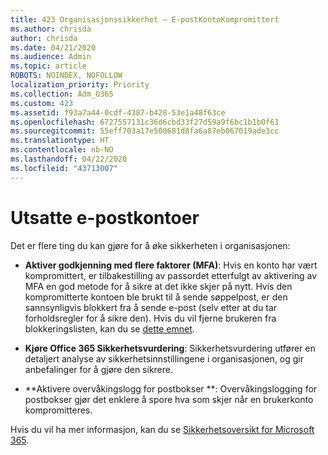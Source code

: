 ```yaml
---
title: 423 Organisasjonssikkerhet – E-postKontoKompromittert
ms.author: chrisda
author: chrisda
ms.date: 04/21/2020
ms.audience: Admin
ms.topic: article
ROBOTS: NOINDEX, NOFOLLOW
localization_priority: Priority
ms.collection: Adm_O365
ms.custom: 423
ms.assetid: f93a7a44-0cdf-4387-b428-53e1a48f63ce
ms.openlocfilehash: 6727557131c36d6cbd33f27d59a9f6bc1b1b0f61
ms.sourcegitcommit: 55eff703a17e500681d8fa6a87eb067019ade3cc
ms.translationtype: HT
ms.contentlocale: nb-NO
ms.lasthandoff: 04/22/2020
ms.locfileid: "43713007"
---
```

# <a name="compromised-email-accounts"></a>Utsatte e-postkontoer

Det er flere ting du kan gjøre for å øke sikkerheten i organisasjonen:

- **Aktiver godkjenning med flere faktorer (MFA)**: Hvis en konto har vært kompromittert, er tilbakestilling av passordet etterfulgt av aktivering av MFA en god metode for å sikre at det ikke skjer på nytt. Hvis den kompromitterte kontoen ble brukt til å sende søppelpost, er den sannsynligvis blokkert fra å sende e-post (selv etter at du tar forholdsregler for å sikre den). Hvis du vil fjerne brukeren fra blokkeringslisten, kan du se [dette emnet](https://technet.microsoft.com/library/ms.exch.eac.actioncenter.aspx).

- **Kjøre Office 365 Sikkerhetsvurdering**: Sikkerhetsvurdering utfører en detaljert analyse av sikkerhetsinnstillingene i organisasjonen, og gir anbefalinger for å gjøre den sikrere.

- **Aktivere overvåkingslogg for postbokser **: Overvåkingslogging for postbokser gjør det enklere å spore hva som skjer når en brukerkonto kompromitteres.

Hvis du vil ha mer informasjon, kan du se [Sikkerhetsoversikt for Microsoft 365](https://docs.microsoft.com/office365/securitycompliance/security-roadmap).
